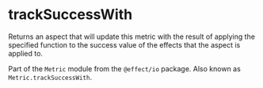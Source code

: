 # trackSuccessWith

Returns an aspect that will update this metric with the result of applying
the specified function to the success value of the effects that the aspect is
applied to.

Part of the `Metric` module from the `@effect/io` package. Also known as `Metric.trackSuccessWith`.
